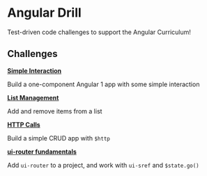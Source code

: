 # Angular Drill

Test-driven code challenges to support the Angular Curriculum!

## Challenges

**[Simple Interaction](./simple-interaction/README.md)**

Build a one-component Angular 1 app with some simple interaction

**[List Management](./list-management/README.md)**

Add and remove items from a list

**[HTTP Calls](./http-calls/README.md)**

Build a simple CRUD app with `$http`

**[ui-router fundamentals](./ui-router-fundamentals/README.md)**

Add `ui-router` to a project, and work with `ui-sref` and `$state.go()`
